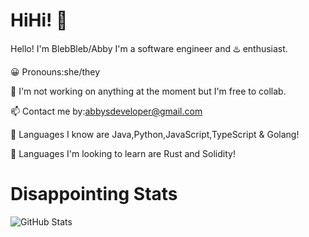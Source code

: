 # HiHi! 👋

Hello! I'm BlebBleb/Abby I'm a software engineer and ♨️ enthusiast.

😀 Pronouns:she/they

🔭 I'm not working on anything at the moment but I'm free to collab.

📫 Contact me by:abbysdeveloper@gmail.com

🧠 Languages I know are Java,Python,JavaScript,TypeScript & Golang!

🤔 Languages I'm looking to learn are Rust and Solidity!

# Disappointing Stats

![GitHub Stats](https://github-readme-stats.vercel.app/api?username=BlebBleb&theme=radical)
<!---
BlebBleb/BlebBleb is a ✨ special ✨ repository because its `README.md` (this file) appears on your GitHub profile.
You can click the Preview link to take a look at your changes.
--->
